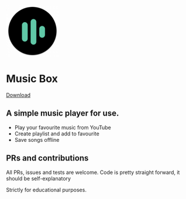 ![Music Box](./android/app/src/main/res/mipmap-xxhdpi/ic_launcher_round.png)
# Music Box
[Download](https://iridescent-trifle-5d3757.netlify.app/#/)
<br/>
## A simple music player for use.
- Play your favourite music from YouTube
- Create playlist and add to favourite
- Save songs offline

## PRs and contributions
All PRs, issues and tests are welcome. Code is pretty straight forward, it should be self-explanatory

Strictly for educational purposes.